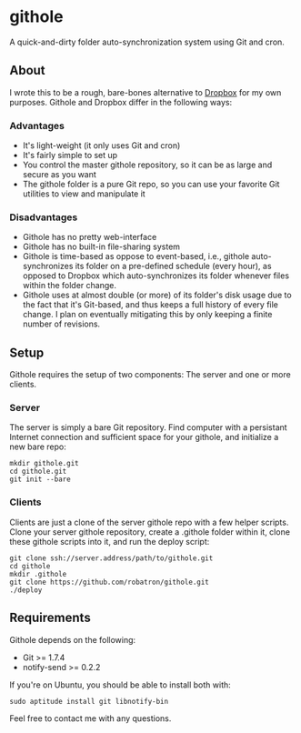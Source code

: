 # githole

A quick-and-dirty folder auto-synchronization system using Git and cron.

## About

I wrote this to be a rough, bare-bones alternative to [Dropbox](http://www.dropbox.com/) for my own purposes. Githole and Dropbox differ in the following ways:

### Advantages

 * It's light-weight (it only uses Git and cron)
 * It's fairly simple to set up
 * You control the master githole repository, so it can be as large and secure as you want
 * The githole folder is a pure Git repo, so you can use your favorite Git utilities to view and manipulate it

### Disadvantages

 * Githole has no pretty web-interface
 * Githole has no built-in file-sharing system
 * Githole is time-based as oppose to event-based, i.e., githole auto-synchronizes its folder on a pre-defined schedule (every hour), as opposed to Dropbox which auto-synchronizes its folder whenever files within the folder change.
 * Githole uses at almost double (or more) of its folder's disk usage due to the fact that it's Git-based, and thus keeps a full history of every file change. I plan on eventually mitigating this by only keeping a finite number of revisions.

## Setup

Githole requires the setup of two components: The server and one or more clients.

### Server

The server is simply a bare Git repository. Find computer with a persistant Internet connection and sufficient space for your githole, and initialize a new bare repo:

    mkdir githole.git
    cd githole.git
    git init --bare

### Clients

Clients are just a clone of the server githole repo with a few helper scripts. Clone your server githole repository, create a .githole folder within it, clone these githole scripts into it, and run the deploy script:

    git clone ssh://server.address/path/to/githole.git
    cd githole
    mkdir .githole
    git clone https://github.com/robatron/githole.git
    ./deploy

## Requirements

Githole depends on the following:

* Git >= 1.7.4
* notify-send >= 0.2.2

If you're on Ubuntu, you should be able to install both with:

    sudo aptitude install git libnotify-bin

Feel free to contact me with any questions.
